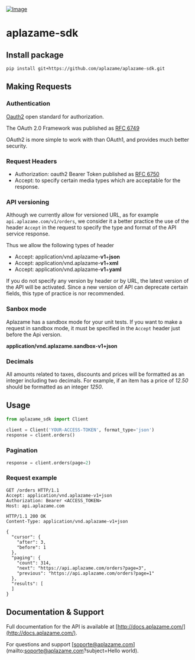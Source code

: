 [ ![Image](https://aplazame.com/static/img/banners/Banner-white-1.png "Aplazame") ](https://aplazame.com "Aplazame")

# aplazame-sdk

## Install package
```
pip install git+https://github.com/aplazame/aplazame-sdk.git
```

## Making Requests

### Authentication
[Oauth2](http://en.wikipedia.org/wiki/OAuth) open standard for authorization.

The OAuth 2.0 Framework was published as [RFC 6749](http://tools.ietf.org/html/rfc6749)

OAuth2 is more simple to work with than OAuth1, and provides much better security.


### Request Headers
* Authorization: oauth2 Bearer Token published as [RFC 6750](http://tools.ietf.org/html/rfc6750)
* Accept: to specify certain media types which are acceptable for the response.

### API versioning
Although we currently allow for versioned URL, as for example `api.aplazame.com/v1/orders`, we consider it a better practice the use of the header `Accept` in the request to specify the type and format of the API service response.

Thus we allow the following types of header

* Accept: application/vnd.aplazame-**v1**+**json**
* Accept: application/vnd.aplazame-**v1**+**xml**
* Accept: application/vnd.aplazame-**v1**+**yaml**

If you do not specify any version by header or by URL, the latest version of the API will be activated. Since a new version of API can deprecate certain fields, this type of practice is nor recommended.

### Sanbox mode
Aplazame has a sandbox mode for your unit tests. If you want to make a request in sandbox mode, it must be specified in the `Accept` header just before the Api version.

**application/vnd.aplazame.sandbox-v1+json**

### Decimals
All amounts related to taxes, discounts and prices will be formatted as an integer including two decimals. For example, if an item has a price of *12.50* should be formatted as an integer *1250*.


## Usage
```python
from aplazame_sdk import Client

client = Client('YOUR-ACCESS-TOKEN', format_type='json')
response = client.orders()
```

### Pagination
```python
response = client.orders(page=2)
```


### Request example

```http
GET /orders HTTP/1.1
Accept: application/vnd.aplazame-v1+json
Authorization: Bearer <ACCESS_TOKEN>
Host: api.aplazame.com
```

```http
HTTP/1.1 200 OK
Content-Type: application/vnd.aplazame-v1+json

{
  "cursor": {
    "after": 3,
    "before": 1
  },
  "paging": {
    "count": 314,
    "next": "https://api.aplazame.com/orders?page=3",
    "previous": "https://api.aplazame.com/orders?page=1"
  },
  "results": [
  ]
}
```

## Documentation & Support

Full documentation for the API is available at [http://docs.aplazame.com/](http://docs.aplazame.com/).

For questions and support [soporte@aplazame.com](mailto:soporte@aplazame.com?subject=Hello world).

